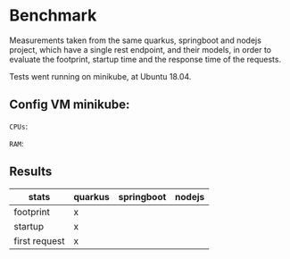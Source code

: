 **Benchmark**
==
Measurements taken from the same quarkus, springboot and nodejs project, 
which have a single rest endpoint, and their models, in order to evaluate 
the footprint, startup time and the response time of the requests.

Tests went running on minikube, at Ubuntu 18.04.

## Config VM minikube:

`CPUs`:

`RAM`:

## Results

| stats       |quarkus|springboot |nodejs |
|---          |---    |---        |---    |
|footprint    | x     |           |       |
|startup      | x     |           |       |
|first request| x     |           |       |
